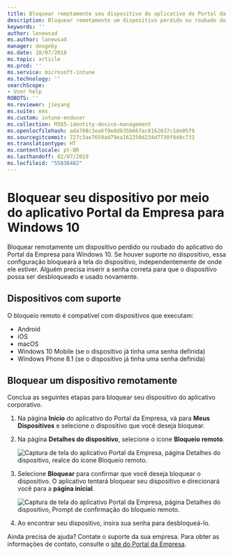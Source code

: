 ```yaml
---
title: Bloquear remotamente seu dispositivo do aplicativo do Portal da Empresa
description: Bloquear remotamente um dispositivo perdido ou roubado do aplicativo Portal da Empresa para Windows 10
keywords: ''
author: lenewsad
ms.author: lanewsad
manager: dougeby
ms.date: 10/07/2018
ms.topic: article
ms.prod: ''
ms.service: microsoft-intune
ms.technology: ''
searchScope:
- User help
ROBOTS: ''
ms.reviewer: jieyang
ms.suite: ems
ms.custom: intune-enduser
ms.collection: M365-identity-device-management
ms.openlocfilehash: ada708c3ea6f9e8d835b667ac8162037c1de05f9
ms.sourcegitcommit: 727c3ae7659ad79ea162250d234d7730f840c731
ms.translationtype: HT
ms.contentlocale: pt-BR
ms.lasthandoff: 02/07/2019
ms.locfileid: "55836482"
---
```

# <a name="lock-your-device-from-the-company-portal-app-for-windows-10"></a>Bloquear seu dispositivo por meio do aplicativo Portal da Empresa para Windows 10

Bloquear remotamente um dispositivo perdido ou roubado do aplicativo do Portal da Empresa para Windows 10. Se houver suporte no dispositivo, essa configuração bloqueará a tela do dispositivo, independentemente de onde ele estiver. Alguém precisa inserir a senha correta para que o dispositivo possa ser desbloqueado e usado novamente.

## <a name="supported-devices"></a>Dispositivos com suporte

O bloqueio remoto é compatível com dispositivos que executam:  

  * Android
  * iOS
  * macOS
  * Windows 10 Mobile (se o dispositivo já tinha uma senha definida)
  * Windows Phone 8.1 (se o dispositivo já tinha uma senha definida) 
  
## <a name="remote-lock-device"></a>Bloquear um dispositivo remotamente
Conclua as seguintes etapas para bloquear seu dispositivo do aplicativo corporativo.  

1. Na página **Início** do aplicativo do Portal da Empresa, vá para **Meus Dispositivos** e selecione o dispositivo que você deseja bloquear.

2. Na página **Detalhes do dispositivo**, selecione o ícone **Bloqueio remoto**.  


   ![Captura de tela do aplicativo Portal da Empresa, página Detalhes do dispositivo, realce do ícone Bloqueio remoto.](./media/1804_remote_lock_Windows_CPapp_05.png)  

3. Selecione **Bloquear** para confirmar que você deseja bloquear o dispositivo. O aplicativo tentará bloquear seu dispositivo e direcionará você para a **página inicial**.  


   ![Captura de tela do aplicativo Portal da Empresa, página Detalhes do dispositivo, Prompt de confirmação do bloqueio remoto.](./media/1804_remote_lock_Windows_CPapp_06.png)  

4. Ao encontrar seu dispositivo, insira sua senha para desbloqueá-lo.  

Ainda precisa de ajuda? Contate o suporte da sua empresa. Para obter as informações de contato, consulte o [site do Portal da Empresa](https://go.microsoft.com/fwlink/?linkid=2010980).
